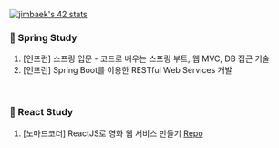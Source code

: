 <!--
**inbdni/inbdni** is a ✨ _special_ ✨ repository because its `README.md` (this file) appears on your GitHub profile.
-->

[![jimbaek's 42 stats](https://badge42.herokuapp.com/api/stats/jimbaek)](https://github.com/JaeSeoKim/badge42)

<!-- C Piscine
[![jimbaek's 42 stats](https://badge42.herokuapp.com/api/stats/jimbaek?privacyEmail=true&cursus=C%20Piscine)](https://github.com/JaeSeoKim/badge42)
-->

### 🌱 Spring Study

1. [인프런] 스프링 입문 - 코드로 배우는 스프링 부트, 웹 MVC, DB 접근 기술
2. [인프런] Spring Boot를 이용한 RESTful Web Services 개발

<br>

### 🌱 React Study

1. [노마드코더] ReactJS로 영화 웹 서비스 만들기 [Repo](https://github.com/inbdni/movie_app)


<!--
Here are some ideas to get you started:
- 🔭 I’m currently working on ...
- 🌱 I’m currently learning ...
- 👯 I’m looking to collaborate on ...
- 🤔 I’m looking for help with ...
- 💬 Ask me about ...
- 📫 How to reach me: ...
- 😄 Pronouns: ...
- ⚡ Fun fact: ...
-->
